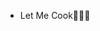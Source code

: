 - Let Me Cook👨🏽‍🍳

<!---
Coder-Teddy/Coder-Teddy is a ✨ special ✨ repository because its `README.md` (this file) appears on your GitHub profile.
You can click the Preview link to take a look at your changes.
--->
